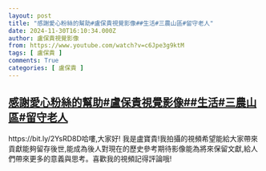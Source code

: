 ```yaml
---
layout: post
title: "感謝愛心粉絲的幫助#盧保貴視覺影像##生活#三農山區#留守老人"
date: 2024-11-30T16:10:34.000Z
author: 盧保貴視覺影像
from: https://www.youtube.com/watch?v=c6Jpe3g9ktM
tags: [ 盧保貴 ]
comments: True
categories: [ 盧保貴 ]
---
```

<!--1732983034000-->
[感謝愛心粉絲的幫助#盧保貴視覺影像##生活#三農山區#留守老人](https://www.youtube.com/watch?v=c6Jpe3g9ktM)
------

<div>
https://bit.ly/2YsRD8D哈嘍,大家好! 我是盧寶貴!我拍攝的視頻希望能給大家帶來貢獻能夠留存後世,能成為後人對現在的歷史參考期待影像能為將來保留文獻,給人們帶來更多的意義與思考。喜歡我的視頻記得評論哦!
</div>
